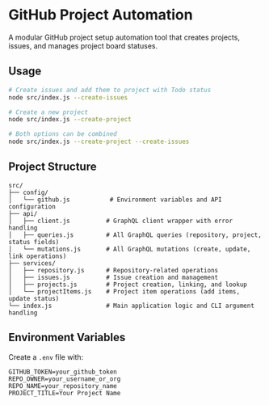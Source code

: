 # GitHub Project Automation

A modular GitHub project setup automation tool that creates projects, issues, and manages project board statuses.

## Usage

```bash
# Create issues and add them to project with Todo status
node src/index.js --create-issues

# Create a new project
node src/index.js --create-project

# Both options can be combined
node src/index.js --create-project --create-issues
```

## Project Structure

```
src/
├── config/
│   └── github.js           # Environment variables and API configuration
├── api/
│   ├── client.js          # GraphQL client wrapper with error handling
│   ├── queries.js         # All GraphQL queries (repository, project, status fields)
│   └── mutations.js       # All GraphQL mutations (create, update, link operations)
├── services/
│   ├── repository.js      # Repository-related operations
│   ├── issues.js          # Issue creation and management
│   ├── projects.js        # Project creation, linking, and lookup
│   └── projectItems.js    # Project item operations (add items, update status)
└── index.js               # Main application logic and CLI argument handling
```

## Environment Variables

Create a `.env` file with:
```
GITHUB_TOKEN=your_github_token
REPO_OWNER=your_username_or_org
REPO_NAME=your_repository_name
PROJECT_TITLE=Your Project Name
```
